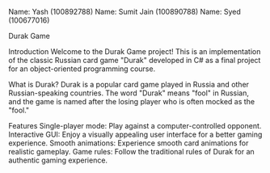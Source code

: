 Name: Yash (100892788)
Name: Sumit Jain (100890788)
Name: Syed (100677016)

Durak Game

Introduction
Welcome to the Durak Game project! This is an implementation of the classic Russian card game "Durak" developed in C# as a final project for an object-oriented programming course.

What is Durak?
Durak is a popular card game played in Russia and other Russian-speaking countries. The word "Durak" means "fool" in Russian, and the game is named after the losing player who is often mocked as the "fool."

Features
Single-player mode: Play against a computer-controlled opponent.
Interactive GUI: Enjoy a visually appealing user interface for a better gaming experience.
Smooth animations: Experience smooth card animations for realistic gameplay.
Game rules: Follow the traditional rules of Durak for an authentic gaming experience.
